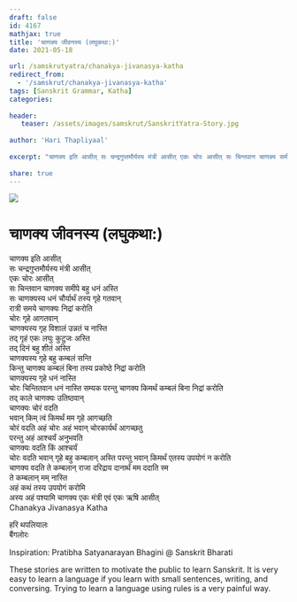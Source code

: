 ```yaml
---
draft: false
id: 4167    
mathjax: true    
title: 'चाणक्य जीवनस्य (लघुकथा:)'    
date: 2021-05-18    

url: /samskrutyatra/chanakya-jivanasya-katha
redirect_from: 
  - '/samskrut/chanakya-jivanasya-katha'
tags: [Sanskrit Grammar, Katha]    
categories:    
    
header:    
   teaser: /assets/images/samskrut/SanskritYatra-Story.jpg    
    
author: 'Hari Thapliyaal'    
    
excerpt: "चाणक्य इति आसीत् सः चन्द्रगुप्तमौर्यस्य मंत्री आसीत् एकः चोरः आसीत् सः चिन्तवान चाणक्य समीपे बहु धनं अस्ति सः चाणक्यस्य धनं चौर्यार्थं तस्य गृहे गतवान् रात्री समये चाणक्यः निद्रां करोति चोरः गृहे आगतवान् चाणक्यस्य गृह विशालं उन्नतं च नास्ति तद् गृहं"
    
share: true    
---
```

![](/assets/images/samskrut/SanskritYatra-Story.jpg)    
    
# चाणक्य जीवनस्य (लघुकथा:)    
    
चाणक्य इति आसीत्    
सः चन्द्रगुप्तमौर्यस्य मंत्री आसीत्    
एकः चोरः आसीत्    
सः चिन्तवान चाणक्य समीपे बहु धनं अस्ति    
सः चाणक्यस्य धनं चौर्यार्थं तस्य गृहे गतवान्    
रात्री समये चाणक्यः निद्रां करोति    
चोरः गृहे आगतवान्    
चाणक्यस्य गृह विशालं उन्नतं च नास्ति    
तद् गृहं एकः लघुः कुटुजः अस्ति    
तद् दिनं बहु शीतं अस्ति    
चाणक्यस्य गृहे बहु कम्बलं सन्ति    
किन्तु चाणक्य कम्बलं बिना तस्य प्रकोष्ठे निद्रां करोति    
चाणक्यस्य गृहे धनं नास्ति    
चोरः चिन्तितवान धनं नास्ति सम्यक परन्तु चाणक्य किमर्थं कम्बलं बिना निद्रां करोति    
तद् काले चाणक्यः उतिष्ठवान्    
चाणक्यः चोरं वदति    
भवान् किम् त्वं किमर्थं मम गृहे आगच्छति    
चोरं वदति अहं चोरः अहं भवान् चोरकार्यर्थं आगच्छतु    
परन्तु अहं आश्चर्यं अनुभवति    
चाणक्यः वदति किं आश्चर्यं    
चोरः वदति भवान् गृहे बहु कम्बलान् अस्ति परन्तु भवान् किमर्थं एतस्य उपयोगं न करोति    
चाणक्य वदति ते कम्बलान् राजा दरिद्राय दानार्थं मम ददाति स्म    
ते कम्बलान् मम् नास्ति    
अहं कथं तस्य उपयोगं करोमि    
अस्य अहं पश्यामि चाणक्य एकः मंत्री एवं एकः ऋषि आसीत्    
Chanakya Jivanasya Katha    
    
हरि थपलियालः    
बैंगलोरः    
    
Inspiration: Pratibha Satyanarayan Bhagini @ Sanskrit Bharati    
    
These stories are written to motivate the public to learn Sanskrit. It is very easy to learn a language if you learn with small sentences, writing, and conversing. Trying to learn a language using rules is a very painful way.    
    
